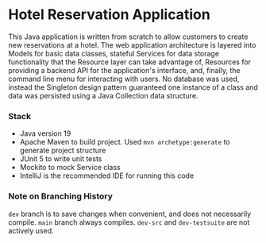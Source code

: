 # Hotel Reservation Application

This Java application is written from scratch to allow customers to create 
new reservations at a hotel. The web application architecture is layered into Models
for basic data classes, stateful Services for data storage functionality that the 
Resource layer can take advantage of, Resources for providing a backend API for
the application's interface, and, finally, the command line menu for interacting
with users. No database was used, instead the Singleton design pattern guaranteed
one instance of a class and data was persisted using a Java Collection data structure.

### Stack 
- Java version 19
- Apache Maven to build project. Used `mvn archetype:generate` to generate project structure
- JUnit 5 to write unit tests
- Mockito to mock Service class
- IntelliJ is the recommended IDE for running this code

### Note on Branching History

`dev` branch is to save changes when convenient, and does not necessarily compile.
`main` branch always compiles. `dev-src` and `dev-testsuite` are not actively used.